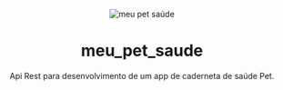 <div align="center">
  
![meu pet saúde](https://github.com/FabianaFSantana/meu_pet_saude/assets/161942930/0427791b-ec45-4545-a8a4-8494e771f216)

# meu_pet_saude
Api Rest para desenvolvimento de um app de caderneta de saúde Pet.

